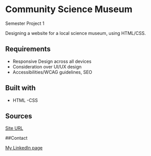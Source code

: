 # Community Science Museum
Semester Project 1

Designing a website for a local science museum, using HTML/CSS.

## Requirements

 - Responsive Design across all devices
 - Consideration over UI/UX design
 - Accessibilities/WCAG guidelines, SEO
 
## Built with
 - HTML
 -CSS
 
## Sources

[Site URL](https://cocky-hamilton-095306.netlify.app)

##Contact

[My LinkedIn page](www.linkedin.com/in/kimuramegumi/)

 
